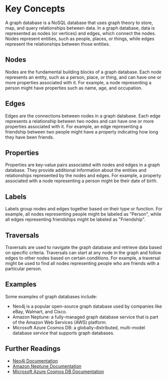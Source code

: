 # Key Concepts

A graph database is a NoSQL database that uses graph theory to store, map, and query relationships between data. In a graph database, data is represented as nodes (or vertices) and edges, which connect the nodes. Nodes represent entities, such as people, places, or things, while edges represent the relationships between those entities.

## **Nodes**

Nodes are the fundamental building blocks of a graph database. Each node represents an entity, such as a person, place, or thing, and can have one or more properties associated with it. For example, a node representing a person might have properties such as name, age, and occupation.

## **Edges**

Edges are the connections between nodes in a graph database. Each edge represents a relationship between two nodes and can have one or more properties associated with it. For example, an edge representing a friendship between two people might have a property indicating how long they have been friends.

## **Properties**

Properties are key-value pairs associated with nodes and edges in a graph database. They provide additional information about the entities and relationships represented by the nodes and edges. For example, a property associated with a node representing a person might be their date of birth.

## **Labels**

Labels group nodes and edges together based on their type or function. For example, all nodes representing people might be labeled as "Person", while all edges representing friendships might be labeled as "Friendship".

## **Traversals**

Traversals are used to navigate the graph database and retrieve data based on specific criteria. Traversals can start at any node in the graph and follow edges to other nodes based on certain conditions. For example, a traversal might be used to find all nodes representing people who are friends with a particular person.

## **Examples**

Some examples of graph databases include:

- Neo4j is a popular open-source graph database used by companies like eBay, Walmart, and Cisco.
- Amazon Neptune: a fully-managed graph database service that is part of the Amazon Web Services (AWS) platform.
- Microsoft Azure Cosmos DB: a globally-distributed, multi-model database service that supports graph databases.

## **Further Readings**

- [Neo4j Documentation](https://neo4j.com/docs/)
- [Amazon Neptune Documentation](https://docs.aws.amazon.com/neptune/latest/userguide/intro.html)
- [Microsoft Azure Cosmos DB Documentation](https://docs.microsoft.com/en-us/azure/cosmos-db/graph-introduction)
